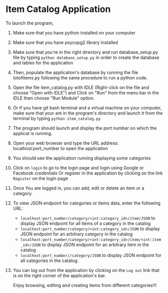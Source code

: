 
#  Item Catalog Application 



To launch the program,

1. Make sure that you have python installed on your computer
2. Make sure that you have psycopg2 library installed
3. Make sure that you're in the right directory and run database_setup.py file by typing
   `python database_setup.py` in order to create the database and tables for the application
4. Then, populate the application's database by running the file lotofitems.py following the 
   same procedure to run a python code. 
5. Open the file item_catalog.py with IDLE (Right-click
   on the file and choose "Open with IDLE")
   and Click on "Run" from the menu bar in the IDLE then choose "Run Module" option.
6. Or if you have git bash terminal and a virtual machine on your computer, 
   make sure that your are in the program's directory and launch it from the
   terminal by typing `python item_catalog.py` 
7. The program should launch and display the port number on which the applicat is running.
8. Open your web browser and type the URL address: localhost:port_number to open the application
9. You should see the application running displaying some categories
10. Click on `login` to go to the login page and login using Google or Facebook credentials 
	Or register in the application by clicking on the link `Register` on the login page
11. Once You are logged in, you can add, edit or delete an item or a category.
12.	To view JSON endpoint for categories or items data, enter the following URL:
	*	`localhost:port_number/category/<int:category_id>/item/JSON` to display
		JSON endpoint for all items of a category in the catalog
	*	`localhost:port_number/category/<int:category_id>/JSON` to display
		JSON endpoint for an arbitrary category in the catalog
	*	`localhost:port_number/category/<int:category_id>/item/<int:item_id>/JSON` 
		to display JSON endpoint for an arbitrary item in the catalog
	*	`localhost:port_number//category/JSON` to display
		JSON endpoint for all categories in the catalog.
13. You can log out from the application by clicking on the `Log out` link that is
	on the right corner of the application's bar.
	
	
	Enjoy browsing, editing and creating items from different categories!!!
